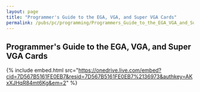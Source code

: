 ```yaml
---
layout: page
title: "Programmer's Guide to the EGA, VGA, and Super VGA Cards"
permalink: /pubs/pc/programming/Programmers_Guide_to_the_EGA_VGA_and_Super_VGA_Cards/
---
```


Programmer's Guide to the EGA, VGA, and Super VGA Cards
-------------------------------------------------------

{% include embed.html src="https://onedrive.live.com/embed?cid=7D567B5161FE0EB7&resid=7D567B5161FE0EB7%2136973&authkey=AKxXJHqR84mt6Kg&em=2" %}
